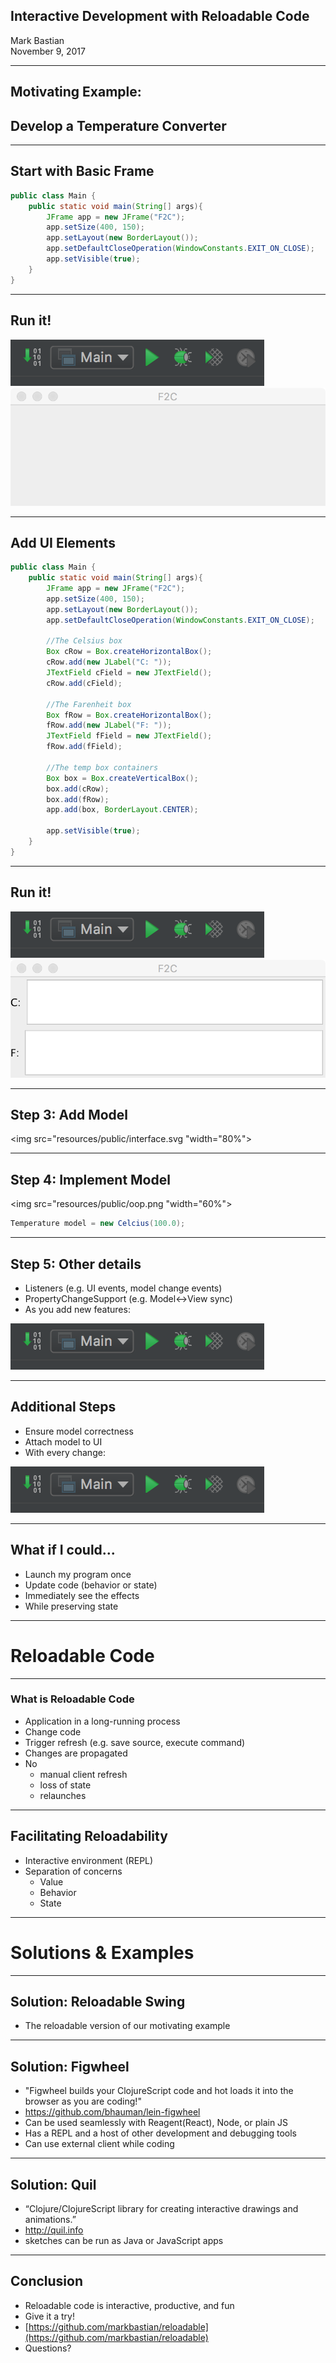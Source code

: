 ## Interactive Development with Reloadable Code
Mark Bastian
<br>November 9, 2017

---

## Motivating Example:
## Develop a Temperature Converter

----

## Start with Basic Frame

```java
public class Main {
    public static void main(String[] args){
        JFrame app = new JFrame("F2C");
        app.setSize(400, 150);
        app.setLayout(new BorderLayout());
        app.setDefaultCloseOperation(WindowConstants.EXIT_ON_CLOSE);
        app.setVisible(true);
    }
}
```

----

## Run it!
<img src="resources/public/run.png">
<img src="resources/public/empty.png" class="fragment">

----

## Add UI Elements

```java
public class Main {
    public static void main(String[] args){
        JFrame app = new JFrame("F2C");
        app.setSize(400, 150);
        app.setLayout(new BorderLayout());
        app.setDefaultCloseOperation(WindowConstants.EXIT_ON_CLOSE);

        //The Celsius box
        Box cRow = Box.createHorizontalBox();
        cRow.add(new JLabel("C: "));
        JTextField cField = new JTextField();
        cRow.add(cField);

        //The Farenheit box
        Box fRow = Box.createHorizontalBox();
        fRow.add(new JLabel("F: "));
        JTextField fField = new JTextField();
        fRow.add(fField);

        //The temp box containers
        Box box = Box.createVerticalBox();
        box.add(cRow);
        box.add(fRow);
        app.add(box, BorderLayout.CENTER);

        app.setVisible(true);
    }
}
```

----

## Run it!
<img src="resources/public/run.png">
<img src="resources/public/f2c.png" class="fragment">

----

## Step 3: Add Model
<img src="resources/public/interface.svg "width="80%">

----

## Step 4: Implement Model
<img src="resources/public/oop.png "width="60%">
```java
Temperature model = new Celcius(100.0);
```

----

## Step 5: Other details
* Listeners (e.g. UI events, model change events)
* PropertyChangeSupport (e.g. Model<->View sync)
* As you add new features:

<img class="fragment" src="resources/public/run.png">

----

## Additional Steps
* Ensure model correctness
* Attach model to UI
* With every change:

<img class="fragment" src="resources/public/run.png">

----

## What if I could...
* Launch my program once
* Update code (behavior or state)
* Immediately see the effects
* While preserving state

---

# Reloadable Code

----

### What is Reloadable Code
* Application in a long-running process
* Change code
* Trigger refresh (e.g. save source, execute command)
* Changes are propagated
* No
   * manual client refresh
   * loss of state
   * relaunches

----

## Facilitating Reloadability
* Interactive environment (REPL)
* Separation of concerns
  * Value
  * Behavior
  * State

---

# Solutions & Examples

----

## Solution: Reloadable Swing
* The reloadable version of our motivating example

----

## Solution: Figwheel
* "Figwheel builds your ClojureScript code and hot loads it into the browser as you are coding!"
* https://github.com/bhauman/lein-figwheel
* Can be used seamlessly with Reagent(React), Node, or plain JS
* Has a REPL and a host of other development and debugging tools
* Can use external client while coding

----

## Solution: Quil
* “Clojure/ClojureScript library for creating interactive drawings and animations.” 
* http://quil.info
* sketches can be run as Java or JavaScript apps

---

## Conclusion
* Reloadable code is interactive, productive, and fun
* Give it a try!
* [https://github.com/markbastian/reloadable](https://github.com/markbastian/reloadable)
* Questions?
